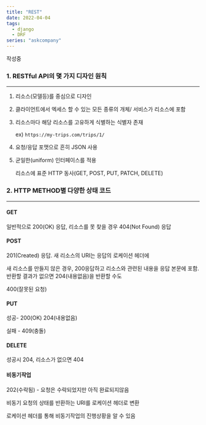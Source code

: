 ```yaml
---
title: "REST"
date: 2022-04-04
tags:
  - django
  - DRF
series: "askcompany"
---
```


작성중

### 1. RESTful API의 몇 가지 디자인 원칙

---

1. 리소스(모델등)를 중심으로 디자인

2. 클라이언트에서 엑세스 할 수 있는 모든 종류의 개체/ 서비스가 리소스에 포함

3. 리소스마다 해당 리소스를 고유하게 식별하는 식별자 존재

   ex) `https://my-trips.com/trips/1/`

4. 요청/응답 포맷으로 흔히 JSON 사용

5. 균일한(uniform) 인터페이스를 적용

   리소스에 표준 HTTP 동사(GET, POST, PUT, PATCH, DELETE)

### 2. HTTP METHOD별 다양한 상태 코드

---

#### GET

일반적으로 200(OK) 응답, 리소스를 못 찾을 경우 404(Not Found) 응답

#### POST

201(Created) 응답. 새 리소스의 URI는 응답의 로케이션 헤더에

새 리소스를 만들지 않은 경우, 200응답하고 리소스와 관련된 내용을 응답 본문에 포함. 반환할 결과가 없으면 204(내용없음)을 반환할 수도

400(잘못된 요청)

#### PUT

성공- 200(OK) 204(내용없음)

실패 - 409(충돌)

#### DELETE

성공시 204, 리소스가 없으면 404

#### 비동기작업

202(수락됨) - 요청은 수락되었지만 아직 완료되지않음

비동기 요청의 상태를 반환하는 URI를 로케이션 헤더로 변환

로케이션 헤더를 통해 비동기작업의 진행상황을 알 수 있음
